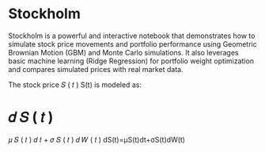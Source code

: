 # Stockholm
Stockholm is a powerful and interactive notebook that demonstrates how to simulate stock price movements and portfolio performance using Geometric Brownian Motion (GBM) and Monte Carlo simulations. It also leverages basic machine learning (Ridge Regression) for portfolio weight optimization and compares simulated prices with real market data.



The stock price 
𝑆
(
𝑡
)
S(t) is modeled as:

𝑑
𝑆
(
𝑡
)
=
𝜇
𝑆
(
𝑡
)
𝑑
𝑡
+
𝜎
𝑆
(
𝑡
)
𝑑
𝑊
(
𝑡
)
dS(t)=μS(t)dt+σS(t)dW(t)

